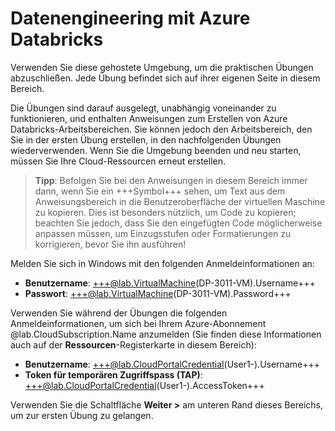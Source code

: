 # Datenengineering mit Azure Databricks

Verwenden Sie diese gehostete Umgebung, um die praktischen Übungen abzuschließen. Jede Übung befindet sich auf ihrer eigenen Seite in diesem Bereich.

Die Übungen sind darauf ausgelegt, unabhängig voneinander zu funktionieren, und enthalten Anweisungen zum Erstellen von Azure Databricks-Arbeitsbereichen. Sie können jedoch den Arbeitsbereich, den Sie in der ersten Übung erstellen, in den nachfolgenden Übungen wiederverwenden. Wenn Sie die Umgebung beenden und neu starten, müssen Sie Ihre Cloud-Ressourcen erneut erstellen.

> **Tipp**: Befolgen Sie bei den Anweisungen in diesem Bereich immer dann, wenn Sie ein +++Symbol+++ sehen, um Text aus dem Anweisungsbereich in die Benutzeroberfläche der virtuellen Maschine zu kopieren. Dies ist besonders nützlich, um Code zu kopieren; beachten Sie jedoch, dass Sie den eingefügten Code möglicherweise anpassen müssen, um Einzugsstufen oder Formatierungen zu korrigieren, bevor Sie ihn ausführen!

Melden Sie sich in Windows mit den folgenden Anmeldeinformationen an:

- **Benutzername**: +++@lab.VirtualMachine(DP-3011-VM).Username+++
- **Passwort**: +++@lab.VirtualMachine(DP-3011-VM).Password+++

Verwenden Sie während der Übungen die folgenden Anmeldeinformationen, um sich bei Ihrem Azure-Abonnement @lab.CloudSubscription.Name anzumelden (Sie finden diese Informationen auch auf der **Ressourcen**-Registerkarte in diesem Bereich):

- **Benutzername**: +++@lab.CloudPortalCredential(User1-).Username+++
- **Token für temporären Zugriffspass (TAP)**: +++@lab.CloudPortalCredential(User1-).AccessToken+++

Verwenden Sie die Schaltfläche **Weiter >** am unteren Rand dieses Bereichs, um zur ersten Übung zu gelangen.
